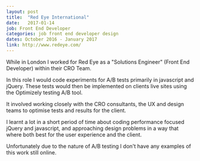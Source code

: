 ```yaml
---
layout: post
title:  "Red Eye International"
date:   2017-01-14
job: Front End Developer
categories: job front end developer design
dates: October 2016 - January 2017
link: http://www.redeye.com/
---
```


While in London I worked for Red Eye as a "Solutions Engineer" (Front End Developer) within their CRO Team.

In this role I would code experiments for A/B tests primarily in javascript and jQuery. These tests would then be implemented on clients live sites using the Optimizely testing A/B tool.

It involved working closely with the CRO consultants, the UX and design teams to optimise tests and results for the client.

I learnt a lot in a short period of time about coding performance focused jQuery and javascript, and approaching design problems in a way that where both best for the user experience and the client.

Unfortunately due to the nature of A/B testing I don't have any examples of this work still online. 